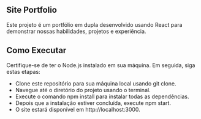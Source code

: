 ## Site Portfolio
Este projeto é um portfólio em dupla desenvolvido usando React para demonstrar nossas habilidades, projetos e experiência.

## Como Executar
Certifique-se de ter o Node.js instalado em sua máquina. Em seguida, siga estas etapas:

- Clone este repositório para sua máquina local usando git clone.
- Navegue até o diretório do projeto usando o terminal.
- Execute o comando npm install para instalar todas as dependências.
- Depois que a instalação estiver concluída, execute npm start.
- O site estará disponível em http://localhost:3000.
